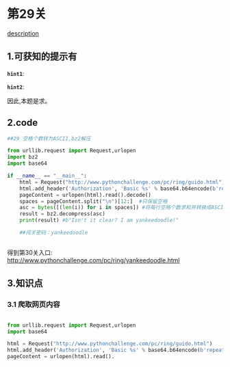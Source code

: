 # 第29关

[description](http://www.pythonchallenge.com/pc/ring/guido.html)

## 1.可获知的提示有
**`hint1`**:

**`hint2`**:

因此,本题是求。

## 2.code
```python
##29 空格个数转为ASCII,bz2解压

from urllib.request import Request,urlopen
import bz2
import base64

if __name__ == "__main__":
    html = Request("http://www.pythonchallenge.com/pc/ring/guido.html")
    html.add_header('Authorization', 'Basic %s' % base64.b64encode(b'repeat:switch').decode())
    pageContent = urlopen(html).read().decode()
    spaces = pageContent.split("\n")[12:]  #只保留空格
    asc = bytes([(len(i)) for i in spaces]) #将每行空格个数求和并转换成ASCII
    result = bz2.decompress(asc)
    print(result) #b"Isn't it clear? I am yankeedoodle!"

    ##闯关密码：yankeedoodle



```
得到第30关入口: http://www.pythonchallenge.com/pc/ring/yankeedoodle.html
## 3.知识点
### 3.1 爬取网页内容
```python

from urllib.request import Request,urlopen
import base64

html = Request("http://www.pythonchallenge.com/pc/ring/guido.html")
html.add_header('Authorization', 'Basic %s' % base64.b64encode(b'repeat:switch').decode())
pageContent = urlopen(html).read().

```







